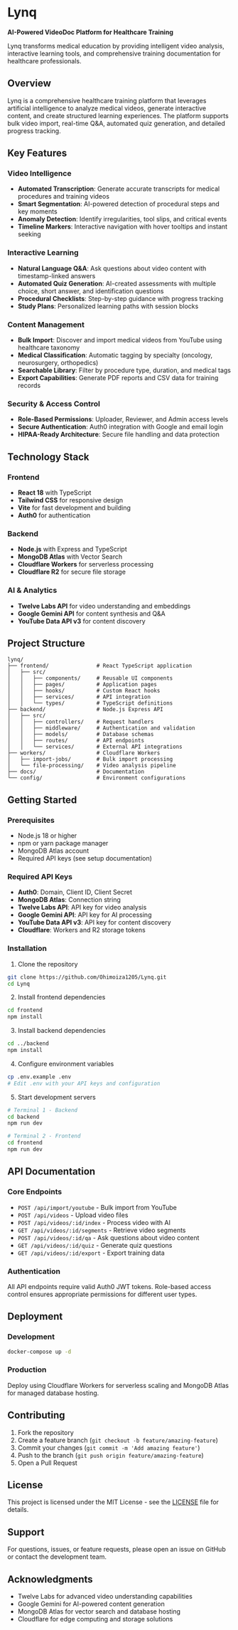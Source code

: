 # Lynq

**AI-Powered VideoDoc Platform for Healthcare Training**

Lynq transforms medical education by providing intelligent video analysis, interactive learning tools, and comprehensive training documentation for healthcare professionals.

## Overview

Lynq is a comprehensive healthcare training platform that leverages artificial intelligence to analyze medical videos, generate interactive content, and create structured learning experiences. The platform supports bulk video import, real-time Q&A, automated quiz generation, and detailed progress tracking.

## Key Features

### Video Intelligence
- **Automated Transcription**: Generate accurate transcripts for medical procedures and training videos
- **Smart Segmentation**: AI-powered detection of procedural steps and key moments
- **Anomaly Detection**: Identify irregularities, tool slips, and critical events
- **Timeline Markers**: Interactive navigation with hover tooltips and instant seeking

### Interactive Learning
- **Natural Language Q&A**: Ask questions about video content with timestamp-linked answers
- **Automated Quiz Generation**: AI-created assessments with multiple choice, short answer, and identification questions
- **Procedural Checklists**: Step-by-step guidance with progress tracking
- **Study Plans**: Personalized learning paths with session blocks

### Content Management
- **Bulk Import**: Discover and import medical videos from YouTube using healthcare taxonomy
- **Medical Classification**: Automatic tagging by specialty (oncology, neurosurgery, orthopedics)
- **Searchable Library**: Filter by procedure type, duration, and medical tags
- **Export Capabilities**: Generate PDF reports and CSV data for training records

### Security & Access Control
- **Role-Based Permissions**: Uploader, Reviewer, and Admin access levels
- **Secure Authentication**: Auth0 integration with Google and email login
- **HIPAA-Ready Architecture**: Secure file handling and data protection

## Technology Stack

### Frontend
- **React 18** with TypeScript
- **Tailwind CSS** for responsive design
- **Vite** for fast development and building
- **Auth0** for authentication

### Backend
- **Node.js** with Express and TypeScript
- **MongoDB Atlas** with Vector Search
- **Cloudflare Workers** for serverless processing
- **Cloudflare R2** for secure file storage

### AI & Analytics
- **Twelve Labs API** for video understanding and embeddings
- **Google Gemini API** for content synthesis and Q&A
- **YouTube Data API v3** for content discovery

## Project Structure

```
lynq/
├── frontend/               # React TypeScript application
│   ├── src/
│   │   ├── components/     # Reusable UI components
│   │   ├── pages/          # Application pages
│   │   ├── hooks/          # Custom React hooks
│   │   ├── services/       # API integration
│   │   └── types/          # TypeScript definitions
├── backend/                # Node.js Express API
│   ├── src/
│   │   ├── controllers/    # Request handlers
│   │   ├── middleware/     # Authentication and validation
│   │   ├── models/         # Database schemas
│   │   ├── routes/         # API endpoints
│   │   └── services/       # External API integrations
├── workers/                # Cloudflare Workers
│   ├── import-jobs/        # Bulk import processing
│   └── file-processing/    # Video analysis pipeline
├── docs/                   # Documentation
└── config/                 # Environment configurations
```

## Getting Started

### Prerequisites

- Node.js 18 or higher
- npm or yarn package manager
- MongoDB Atlas account
- Required API keys (see setup documentation)

### Required API Keys

- **Auth0**: Domain, Client ID, Client Secret
- **MongoDB Atlas**: Connection string
- **Twelve Labs API**: API key for video analysis
- **Google Gemini API**: API key for AI processing
- **YouTube Data API v3**: API key for content discovery
- **Cloudflare**: Workers and R2 storage tokens

### Installation

1. Clone the repository
```bash
git clone https://github.com/Ohimoiza1205/Lynq.git
cd Lynq
```

2. Install frontend dependencies
```bash
cd frontend
npm install
```

3. Install backend dependencies
```bash
cd ../backend
npm install
```

4. Configure environment variables
```bash
cp .env.example .env
# Edit .env with your API keys and configuration
```

5. Start development servers
```bash
# Terminal 1 - Backend
cd backend
npm run dev

# Terminal 2 - Frontend
cd frontend
npm run dev
```

## API Documentation

### Core Endpoints

- `POST /api/import/youtube` - Bulk import from YouTube
- `POST /api/videos` - Upload video files
- `POST /api/videos/:id/index` - Process video with AI
- `GET /api/videos/:id/segments` - Retrieve video segments
- `POST /api/videos/:id/qa` - Ask questions about video content
- `GET /api/videos/:id/quiz` - Generate quiz questions
- `GET /api/videos/:id/export` - Export training data

### Authentication

All API endpoints require valid Auth0 JWT tokens. Role-based access control ensures appropriate permissions for different user types.

## Deployment

### Development
```bash
docker-compose up -d
```

### Production
Deploy using Cloudflare Workers for serverless scaling and MongoDB Atlas for managed database hosting.

## Contributing

1. Fork the repository
2. Create a feature branch (`git checkout -b feature/amazing-feature`)
3. Commit your changes (`git commit -m 'Add amazing feature'`)
4. Push to the branch (`git push origin feature/amazing-feature`)
5. Open a Pull Request

## License

This project is licensed under the MIT License - see the [LICENSE](LICENSE) file for details.

## Support

For questions, issues, or feature requests, please open an issue on GitHub or contact the development team.

## Acknowledgments

- Twelve Labs for advanced video understanding capabilities
- Google Gemini for AI-powered content generation
- MongoDB Atlas for vector search and database hosting
- Cloudflare for edge computing and storage solutions
